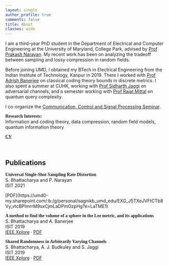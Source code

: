 ```yaml
---
layout: single
author_profile: true
comments: false
title: About
classes: wide
---
```

I am a third-year PhD student in the Department of Electrical and Computer Engineering at the University of Maryland, College Park, advised by [Prof Prakash Narayan](https://user.eng.umd.edu/~prakash/index.html). My recent work has been on analyzing the tradeoff between sampling and lossy compression in random fields.

Before joining UMD, I obtained my BTech in Electrical Engineering from the Indian Institute of Technology, Kanpur in 2019. There I worked with [Prof Adrish Banerjee](http://home.iitk.ac.in/~adrish/) on classical coding theory bounds in discrete metrics. I also spent a summer at CUHK, working with [Prof Sidharth Jaggi](https://research-information.bris.ac.uk/en/persons/sidharth-sid-jaggi) on adversarial channels, and a semester working with [Prof Rajat Mittal](https://www.cse.iitk.ac.in/users/rmittal/) on quantum query complexity.

I co-organize the [Communication, Control and Signal Processing Seminar](http://ccsp.ece.umd.edu/).

<span style="font-family: Source Sans Pro;">**Research Interests:**</span><br>Information and coding theory, data compression, random field models, quantum information theory

<span style="font-family: Source Sans Pro;"><b><!--<i class="far fa-file-pdf" aria-hidden="true"></i> -->[CV](/assets/sagnik-cv.pdf)</b></span>

[<i class="fab fa-fw fa-github" aria-hidden="true"></i>](https://github.com/sagnikb) &nbsp; [<i class="fab fa-linkedin"></i>](https://www.linkedin.com/in/sagnik66/) &nbsp; [<i class="fab fa-twitter"></i>](https://twitter.com/saghantik)



## Publications
<span style="font-family: Source Sans Pro;">**Universal Single-Shot Sampling Rate Distortion**</span><br>
S. Bhattacharya and P. Narayan <br>
ISIT 2021 <br>
<!--[IEEE Xplore](https://ieeexplore.ieee.org/abstract/document/8849817)·-->[PDF](https://umd0-my.sharepoint.com/:b:/g/personal/sagnikb_umd_edu/EXG_J5TXeJVFtCTb8Vy_vtcBPImrrM9sxCjmLaDPmOzpHg?e=LaTME1)


<span style="font-family: Source Sans Pro;">**A method to find the volume of a sphere in the Lee metric, and its applications**</span><br>
S. Bhattacharya and A. Banerjee <br>
ISIT 2019 <br>
[IEEE Xplore](https://ieeexplore.ieee.org/abstract/document/8849817) · [PDF](/assets/pdfs/Lee_metric.pdf)

<span style="font-family: Source Sans Pro;">**Shared Randomness in Arbitrarily Varying Channels**</span><br>
S. Bhattacharya, A. J. Budkuley and S. Jaggi<br>
ISIT 2019 <br>
[IEEE Xplore](https://ieeexplore.ieee.org/document/8849801) · [PDF](/assets/pdfs/Shared_randomness.pdf)

